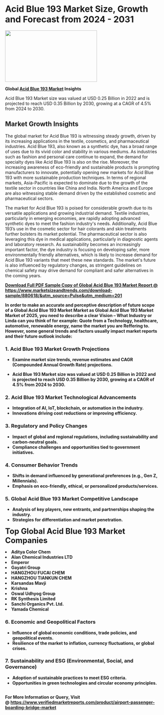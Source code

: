 <H1>Acid Blue 193 Market Size, Growth and Forecast from 2024 - 2031</H1><img class="aligncenter size-medium wp-image-584254" src="https://thirdeyenews.in/wp-content/uploads/2024/09/Global-Market-Research-300x168.jpeg" alt="" width="300" height="168" /><p><strong>Global&nbsp;<a href="https://www.marketsizeandtrends.com/download-sample/880618/&amp;utm_source=Pulse&amp;utm_medium=201">Acid Blue 193 Market</a> Insights</strong></p><p>Acid Blue 193 Market size was valued at USD 0.25 Billion in 2022 and is projected to reach USD 0.35 Billion by 2030, growing at a CAGR of 4.5% from 2024 to 2030.</p><p><h2>Market Growth Insights</h2> <p>The global market for Acid Blue 193 is witnessing steady growth, driven by its increasing applications in the textile, cosmetics, and pharmaceutical industries. Acid Blue 193, also known as a synthetic dye, has a broad range of uses due to its vivid color and stability in various mediums. As industries such as fashion and personal care continue to expand, the demand for specialty dyes like Acid Blue 193 is also on the rise. Moreover, the increasing awareness of eco-friendly and sustainable products is prompting manufacturers to innovate, potentially opening new markets for Acid Blue 193 with more sustainable production techniques. In terms of regional markets, Asia-Pacific is expected to dominate due to the growth of the textile sector in countries like China and India. North America and Europe are also witnessing stable demand driven by the established cosmetic and pharmaceutical sectors.</p> <p><strong><a href="#"></a></strong></p> <p>The market for Acid Blue 193 is poised for considerable growth due to its versatile applications and growing industrial demand. Textile industries, particularly in emerging economies, are rapidly adopting advanced synthetic dyes to meet the fashion industry's needs. Additionally, Acid Blue 193’s use in the cosmetic sector for hair colorants and skin treatments further bolsters its market potential. The pharmaceutical sector is also leveraging this dye in medical applications, particularly in diagnostic agents and laboratory research. As sustainability becomes an increasingly important factor, the dye industry is focusing on developing safer, more environmentally friendly alternatives, which is likely to increase demand for Acid Blue 193 variants that meet these new standards. The market's future is also influenced by regulatory changes, as stringent guidelines on chemical safety may drive demand for compliant and safer alternatives in the coming years.</p> <p><strong><a href="#"></p><p><span class=""><strong>Download Full PDF Sample Copy of Global Acid Blue 193 Market Report</strong> @ <a href="https://www.marketsizeandtrends.com/download-sample/880618/&amp;utm_source=Pulse&amp;utm_medium=201" target="_blank">https://www.marketsizeandtrends.com/download-sample/880618/&amp;utm_source=Pulse&amp;utm_medium=201</a></span></p><p>In order to make an accurate and perceptive description of future scope of a Global&nbsp;Acid Blue 193 Market Market as Global&nbsp;Acid Blue 193 Market Market of 2025, you need to describe a clear Vision &ndash; What Industry or Linda can you think of for example: Quote from a Technology, healthcare, automotive, renewable energy, name the market you are Reffering to. However, some general trends and factors usually impact market reports and their future outlook include:</p><h3>1.&nbsp;<strong>Acid Blue 193 Market Growth Projections</strong></h3><ul><li>Examine market size trends, revenue estimates and CAGR (Compounded Annual Growth Rate) projections.</li><li><p>Acid Blue 193 Market size was valued at USD 0.25 Billion in 2022 and is projected to reach USD 0.35 Billion by 2030, growing at a CAGR of 4.5% from 2024 to 2030.</p></li></ul><h3>2.&nbsp;<strong>Acid Blue 193 Market Technological Advancements</strong></h3><ul><li>Integration of AI, IoT, blockchain, or automation in the industry.</li><li>Innovations driving cost reductions or improving efficiency.</li></ul><h3>3.&nbsp;<strong>Regulatory and Policy Changes</strong></h3><ul><li>Impact of global and regional regulations, including sustainability and carbon-neutral goals.</li><li>Compliance challenges and opportunities tied to government initiatives.</li></ul><h3>4.&nbsp;<strong>Consumer Behavior Trends</strong></h3><ul><li>Shifts in demand influenced by generational preferences (e.g., Gen Z, Millennials).</li><li>Emphasis on eco-friendly, ethical, or personalized products/services.</li></ul><h3>5.&nbsp;<strong>Global Acid Blue 193 Market Competitive Landscape</strong></h3><ul><li>Analysis of key players, new entrants, and partnerships shaping the industry.</li><li>Strategies for differentiation and market penetration.</li></ul><p data-pm-slice="1 1 []"><span style="color: inherit; font-family: inherit; font-size: 25px;">Top Global Acid Blue 193 Market Companies</span></p><div class="" data-test-id=""><p><li>Aditya Color Chem</li><li> Alan Chemical Industries LTD</li><li> Emperor</li><li> Gayatri Group</li><li> HANGZHOU FUCAI CHEM</li><li> HANGZHOU TIANKUN CHEM</li><li> Karsandas Mavji</li><li> Krishna</li><li> Oswal Udhyog Group</li><li> RK Synthesis Limited</li><li> Sanchi Organics Pvt. Ltd.</li><li> Yamada Chemical</li></p></div><h3>6.&nbsp;<strong>Economic and Geopolitical Factors</strong></h3><ul><li>Influence of global economic conditions, trade policies, and geopolitical events.</li><li>Resilience of the market to inflation, currency fluctuations, or global crises.</li></ul><h3>7.&nbsp;<strong>Sustainability and ESG (Environmental, Social, and Governance)</strong></h3><ul><li>Adoption of sustainable practices to meet ESG criteria.</li><li>Opportunities in green technologies and circular economy principles.</li></ul><h2><strong style="font-size: 14px;">For More Information or Query, Visit @&nbsp;</strong><a style="background-color: #ffffff; font-size: 14px;" href="https://www.marketsizeandtrends.com/report/acid-blue-193-market/" target="_blank">https://www.verifiedmarketreports.com/product/airport-passenger-boarding-bridge-market</a></h2>
